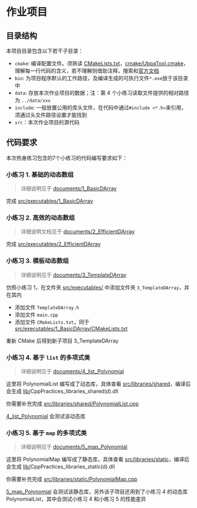 # 作业项目

## 目录结构

本项目目录包含以下若干子目录：
- `cmake`: 编译配置文件。须熟读 [CMakeLists.txt](CMakeLists.txt/)，[cmake/UbpaTool.cmake](cmake/UbpaTool.cmake)，理解每一行代码的含义，若不理解则借助注释，搜索和[官方文档](https://cmake.org/documentation/) 
- `bin`: 为项目程序默认的工作路径，及编译生成的可执行文件`*.exe`放于该目录中
- `data`: 存放本次作业项目的数据；注：第 4 个小练习读取文件提供的相对路径为 `../data/xxx` 
- `include`: 一般放置公用的库头文件，在代码中通过`#include <*.h>`来引用，须通过头文件路径设置才能找到
- `src`：本次作业项目的源代码

## 代码要求

本次热身练习包含的7个小练习的代码编写要求如下：


### 小练习 1. 基础的动态数组

> 详细说明见于 [documents/1_BasicDArray](../documents/1_BasicDArray) 

完成 [src/executables/1_BasicDArray](src/executables/1_BasicDArray) 

### 小练习 2. 高效的动态数组

> 详细说明文档见于 [documents/2_EfficientDArray](../documents/2_EfficientDArray) 

完成 [src/executables/2_EfficientDArray](src/executables/2_EfficientDArray) 

### 小练习 3. 模板动态数组

> 详细说明见于 [documents/3_TemplateDArray](../documents/3_TemplateDArray) 

仿照小练习 1，在文件夹 [src/executables/](src/executables) 中添加文件夹 `3_TemplateDArray`，并在其内

- 添加文件 `TemplateDArray.h` 
- 添加文件 `main.cpp` 
- 添加文件 `CMakeLists.txt`，同于 [src/executables/1_BasicDArray/CMakeLists.txt](src/executables/1_BasicDArray/CMakeLists.txt) 

重新 CMake 后得到新子项目 3_TemplateDArray

### 小练习 4. 基于 `list` 的多项式类

> 详细说明见于 [documents/4_list_Polynomial](../documents/4_list_Polynomial) 

这里将 PolynomialList 编写成了动态库，具体查看 [src/libraries/shared](src/libraries/shared)，编译后会生成 [lib/](lib)CppPractices_libraries_shared(d).dll

你需要补充完成 [src/libraries/shared/PolynomialList.cpp](src/libraries/shared/PolynomialList.cpp) 

[4_list_Polynomial](src/executables/4_list_Polynomial) 会测试该动态库

###  小练习 5. 基于 `map` 的多项式类

> 详细说明见于 [documents/5_map_Polynomial](../documents/5_map_Polynomial) 

这里将 PolynomialMap 编写成了静态库，具体查看 [src/libraries/static](src/libraries/static)，编译后会生成 [lib/](lib)CppPractices_libraries_static(d).dll

你需要补充完成 [src/libraries/static/PolynomialMap.cpp](src/libraries/static/PolynomialMap.cpp) 

[5_map_Polynomial](src/executables/5_map_Polynomial) 会测试该静态库，另外该子项目还用到了小练习 4 的动态库 PolynomialList，其中会测试小练习 4 和小练习 5 的性能差异

